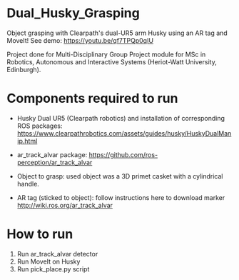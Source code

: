 # Dual_Husky_Grasping
Object grasping with Clearpath's dual-UR5 arm Husky using an AR tag and MoveIt! See demo: https://youtu.be/qf7TPQp0qIU

Project done for Multi-Disciplinary Group Project module for MSc in Robotics, Autonomous and Interactive Systems (Heriot-Watt University, Edinburgh).

# Components required to run

- Husky Dual UR5 (Clearpath robotics) and installation of corresponding ROS packages: https://www.clearpathrobotics.com/assets/guides/husky/HuskyDualManip.html

- ar_track_alvar package: https://github.com/ros-perception/ar_track_alvar

- Object to grasp: used object was a 3D primet casket with a cylindrical handle. 

- AR tag (sticked to object): follow instructions here to download marker http://wiki.ros.org/ar_track_alvar


# How to run

1) Run ar_track_alvar detector
2) Run MoveIt on Husky
3) Run pick_place.py script
